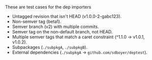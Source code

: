 These are test cases for the dep importers

* Untagged revision that isn't HEAD (v1.0.0-2-gabc123).
* Non-semver tag (beta1).
* Semver branch (v2) with multiple commits.
* Semver tag on the non-default branch, not HEAD.
* Multiple semver tags that match a caret constraint
  (^1.1.0 -> v1.0.1, v1.0.2).
* Subpackages (`./subpkgA`, `./subpkgB`).
* External dependencies (`./subpkgA` -> `github.com/sdboyer/deptest`).
